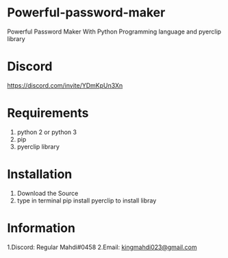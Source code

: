 # Powerful-password-maker
Powerful Password Maker With Python Programming language and pyerclip library

# Discord
https://discord.com/invite/YDmKpUn3Xn

# Requirements
1. python 2 or python 3
2. pip
3. pyerclip library

# Installation
1. Download the Source
2. type in terminal pip install pyerclip to install libray

# Information
1.Discord: Regular Mahdi#0458 2.Email: kingmahdi023@gmail.com
